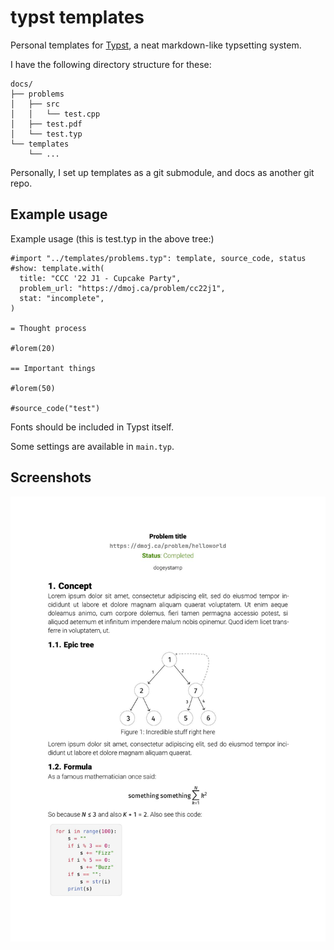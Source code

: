 # typst templates

Personal templates for [Typst](https://github.com/typst/typst), a neat markdown-like typsetting system.

I have the following directory structure for these:

```
docs/
├── problems
│   ├── src
│   │   └── test.cpp
│   ├── test.pdf
│   └── test.typ
└── templates
    └── ...
```

Personally, I set up templates as a git submodule, and docs as another git repo.

## Example usage

Example usage (this is test.typ in the above tree:)

```typ
#import "../templates/problems.typ": template, source_code, status
#show: template.with(
  title: "CCC '22 J1 - Cupcake Party",
  problem_url: "https://dmoj.ca/problem/cc22j1",
  stat: "incomplete",
)

= Thought process

#lorem(20)

== Important things

#lorem(50)

#source_code("test")
```

Fonts should be included in Typst itself.

Some settings are available in `main.typ`.

## Screenshots

![preview](https://raw.githubusercontent.com/dogeystamp/typst-templates/master/preview.jpg)
